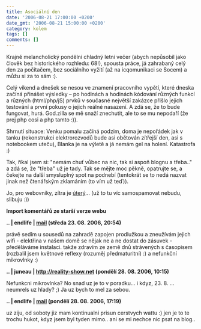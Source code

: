 ```yaml
---
title: Asociální den
date: '2006-08-21 17:00:00 +0200'
date_gmt: '2006-08-21 15:00:00 +0200'
category: kolem
tags: []
comments: []
---
```

<p>Krajně melancholický pondělní chladný letní večer (abych nepůsobil jako člověk bez historického rozhledu: 68!), spousta práce, já zahrabaný celý den za počítačem, bez sociálního vyžití (až na icqomunikaci se Socem) a můžu si za to sám :).</p>
<p>Celý víkend a dnešek se nesou ve znamení pracovního vypětí, které dneska začíná přinášet výsledky &ndash; po hodinách a hodinách kódování různých funkcí a různých (html/php/jS) prvků v současné největší zakázce přišlo jejich testování a první pokusy o jejich reálné nasazení. A zdá se, že to bude fungovat, hurá. God.zilla se mě snaží znechutit, ale to se mu nepodaří (že prej php cosi a php tamto :)).</p>
<p>Shrnutí situace: Venku pomalu začíná podzim, doma je nepořádek jak v tanku (rekonstrukci elektrorozvodů bude asi obětován zítřejší den, asi s notebookem uteču), Blanka je na výletě a já nemám gel na holení. Katastrofa :)</p>
<p>Tak, říkal jsem si: "nemám chuť vůbec na nic, tak si aspoň blognu a třeba.." a zdá se, že "třeba" už je tady. Tak se mějte moc pěkně, opatrujte se, a čekejte na další smysluplný spot na podnebí (tentokrát se to nedá nazvat jinak než čtenářským zklamáním (to vím už teď)).</p>
<p>Jo, pro webovníky, zítra je <a href="http://max-width.jan-martinek.com">úterý</a>... (už to tu víc samospamovat nebudu, slibuju :))</p>
<div class="import-komentaru">
<p><strong>Import komentářů ze starší verze webu</strong></p>
<div class="comment">
<p style="font-weight:bold"><span class="compredmet">..</span> | <span class="comname">endlife</span> |  <a href="mailto:jan.martinek@post.cz">mail</a> (středa&nbsp;23.&nbsp;08.&nbsp;2006,&nbsp;20:54)</p>
<p>právě sedím u sousedů na zahradě zapojen prodlužkou a zneužívám jejich wifi - elektřina v našem domě se nějak ne a ne dostat do zásuvek - předěláváme instalaci. takže zdravím ze země dnů strávených s časopisem (rozbalil jsem květnové reflexy (rozuměj předmaturitní) :) a nefunkční mikrovlnky :) </p>
</div>
<div class="comment">
<p style="font-weight:bold"><span class="compredmet">..</span> | <span class="comname">juneau</span> |  <a href="http://reality-show.net">http://reality-show.net</a> (pondělí&nbsp;28.&nbsp;08.&nbsp;2006,&nbsp;10:15)</p>
<p>Nefunkcni mikrovlnka? No snad uz je to v poradku... i kdyz, 23. 8. ... neumrels uz hlady? ;) Ja uz bych to mel za sebou. </p>
</div>
<div class="comment">
<p style="font-weight:bold"><span class="compredmet">..</span> | <span class="comname">endlife</span> |  <a href="mailto:jan.martinek@post.cz">mail</a> (pondělí&nbsp;28.&nbsp;08.&nbsp;2006,&nbsp;17:19)</p>
<p>uz ziju, od soboty jiz mam kontinualni prisun cerstvych wattu :) jen je to te trochu hukot, kdyz jsem byl tyden mimo.. ani se mi nechce nic psat na blog.. </p>
</div>
</div>

